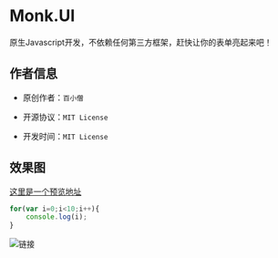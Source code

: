 # Monk.UI

原生Javascript开发，不依赖任何第三方框架，赶快让你的表单亮起来吧！

## 作者信息

- 原创作者：`百小僧`

- 开源协议：`MIT License`

- 开发时间：`MIT License`

## 效果图

[这里是一个预览地址](http://www.baisoft.org/public/monkui/)


```javascript
for(var i=0;i<10;i++){
    console.log(i);
}
```

![链接](https://camo.githubusercontent.com/cb75fb1999324b64591ecad44137adb4eb645f87/687474703a2f2f696d616765732e636e626c6f67732e636f6d2f636e626c6f67735f636f6d2f626169736f66742f3836353435382f6f5f2565362538642539302565382562352561302e706e67)
